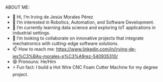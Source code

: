 ABOUT ME:
- 👋 Hi, I’m Irving de Jesús Morales Pérez
- 👀 I’m interested in Robotics, Automation, and Software Development.
- 🌱 I’m currently learning data science and exploring IoT applications in industrial settings.
- 💞️ I’m looking to collaborate on innovative projects that integrate mechatronics with cutting-edge software solutions.
- 📫 How to reach me: https://www.linkedin.com/in/irving-de-jes%C3%BAs-morales-p%C3%A9rez-540935310/
- 😄 Pronouns: He/Him
- ⚡ Fun fact: I build a Hot Wire CNC Foam Cutter Machine for my degree project.
